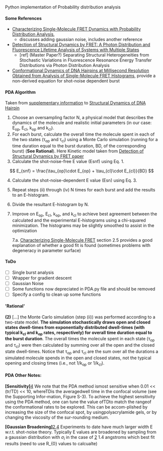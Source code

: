 Python implementation of Probability distribution analysis

#### Some References

- [Characterizing Single-Molecule FRET Dynamics with Probability Distribution Analysis][4],
  - discusses adding gaussian noise, includes another reference
- [Detection of Structural Dynamics by FRET: A Photon Distribution and Fluorescence Lifetime Analysis of Systems with Multiple States][3]
  - [ref] (Master Paper?) Separating Structural Heterogeneities from Stochastic Variations in Fluorescence Resonance Energy Transfer Distributions via Photon Distribution Analysis
- [Conformational Dynamics of DNA Hairpins at Millisecond Resolution Obtained from Analysis of Single-Molecule FRET Histograms][2], provide a non-derived equation for shot-noise dependent burst

#### PDA Algorithm

Taken from [supplementary information][1] to [Structural Dynamics of DNA Hairpin ][2]

1. Choose an oversampling factor N, a physical model that describes the dynamics of the molecule and realistic initial parameters (in our case: E<sub>op</sub>, E<sub>cl</sub>, k<sub>op</sub> and k<sub>cl</sub>).
2. For each burst, calculate the overall time the molecule spent in each of the two states (τ<sub>op</sub> and τ<sub>cl</sub>) using a Monte Carlo simulation (running for a time duration equal to the burst duration, BD, of the corresponding burst) (**See Rational**). Here Kinetic model taken from [Detection of Structural Dynamics by FRET paper][3]
3. Calculate the shot-noise-free E value (Esnf) using Eq. 1.

$$
E_{snf} = \frac{\tau_{op}\cdot E_{op} + \tau_{cl}\cdot E_{cl}}{BD}
$$

4. Calculate the shot-noise-dependent E value (Esn) using Eq. 3.


5. Repeat steps (ii) through (iv) N times for each burst and add the results to an E-histogram.
6. Divide the resultant E-histogram by N.
7. Improve on E<sub>op</sub>, E<sub>cl</sub>, k<sub>op</sub>, and k<sub>cl</sub> to achieve best agreement between the calculated and the experimental E-histograms using a chi-squared minimization. The histograms may be slightly smoothed to assist in the optimization

    7.a. [Characterizing Single-Molecule FRET][4] section 2.5 provides a good explanation of whether a good fit is found (sometimes problems with degeneracy in parameter surface)

[1]: https://pubs.acs.org/doi/suppl/10.1021/jp411280n/suppl_file/jp411280n_si_001.pdf "SI - Conformational Dynamics of DNA Hairpins at Millisecond Resolution Obtained from Analysis of Single-Molecule FRET Histograms"

[2]: https://pubs.acs.org/doi/10.1021/jp411280n "Conformational Dynamics of DNA Hairpins at Millisecond Resolution Obtained from Analysis of Single-Molecule FRET Histograms"

[3]: https://pubs.acs.org/doi/10.1021/jp102156t "Detection of Structural Dynamics by FRET: A Photon Distribution and Fluorescence Lifetime Analysis of Systems with Multiple States"

[4]: https://chemistry-europe.onlinelibrary.wiley.com/doi/full/10.1002/cphc.201000129 "Characterizing Single-Molecule FRET Dynamics with Probability Distribution Analysis"



#### ToDo

- [ ] Single burst analysis
- [ ] Wrapper for gradient descent
- [ ] Gaussian Noise
- [ ] Some functions now depreciated in PDA.py file and should be removed
- [ ] Specify a config to clean up some functions

#### 'Rational'

**(2)** [...] the Monte Carlo simulation (step (ii)) was performed according to a two-state model. **The simulation stochastically draws open and closed states dwell-times from exponentially distributed dwell-times (with typical k<sub>cl</sub> and k<sub>op</sub> rates, respectively) for overall time duration equal to the burst duration**. The overall times the molecule spent in each state (τ<sub>op</sub> and τ<sub>cl</sub>) were then calculated by summing over all the open and the closed state dwell-times. Notice that τ<sub>op</sub> and τ<sub>cl</sub> are the sum over all the durations a simulated molecule spends in the open and closed states, not the typical opening and closing times (i.e., not 1/k<sub>op</sub> or 1/k<sub>cl</sub>).

#### PDA Other Notes:

**[Sensitivity]**[4] We note that the PDA method ismost sensitive when 0.01 << (tr/TD) << 10, whereTDis the averagedwell time in the confocal volume (see the Supporting Infor-mation, Figure S-3). To achieve the highest sensitivity using the PDA method, one can tune the value ofTDto match the rangeof the conformational rates to be explored. This can be accom-plished by increasing the size of the confocal spot, by usingpolyacrylamide gels, or by changing the viscosity of the sur-rounding medium.

**[Gaussian Broadening]**[2],[4][4] Experiments to date have much larger width E w.r.t. shot-noise theory. Typically E values are broadened by sampling from a gaussian distribution with $\sigma_{i}$ in the case of [2][2] 1.4 angstroms which best fit results (need to use R_{0} values to calcualte)